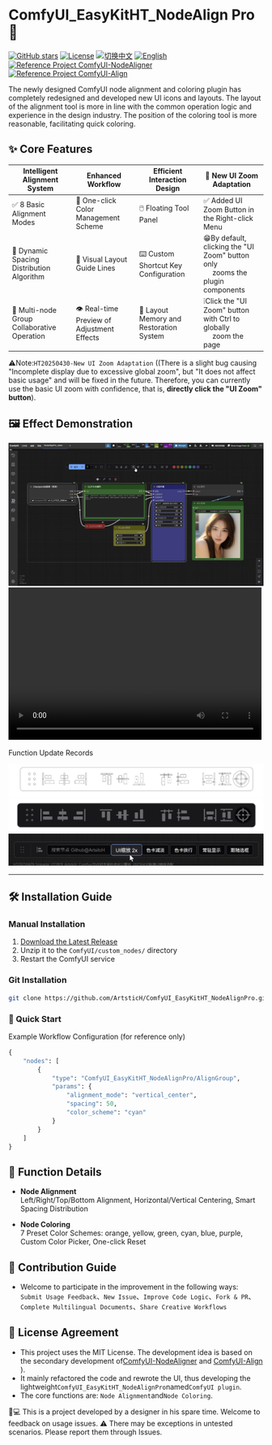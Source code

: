 # ComfyUI_EasyKitHT_NodeAlign Pro 🎨

[![GitHub stars](https://img.shields.io/github/stars/ArtsticH/ComfyUI_EasyKitHT_NodeAlignPro?style=for-the-badge)](https://github.com/ArtsticH/ComfyUI_EasyKitHT_NodeAlignPro/stargazers)
[![License](https://img.shields.io/badge/License-MIT-blue.svg?style=for-the-badge)](LICENSE)
[![切换中文](https://img.shields.io/badge/切换中文-README_ZH.md-blue?style=for-the-badge)](https://raw.githubusercontent.com/ArtsticH/ComfyUI_EasyKitHT_NodeAlignPro/README_ZH.md)
[![English](https://img.shields.io/badge/English-README.md-blue?style=for-the-badge)](https://raw.githubusercontent.com/ArtsticH/ComfyUI_EasyKitHT_NodeAlignPro/README.md)
[![Reference Project ComfyUI-NodeAligner](https://img.shields.io/badge/Reference%20Project-ComfyUI-NodeAligner-blue?style=for-the-badge)](https://github.com/Tenney95/ComfyUI-NodeAligner)
[![Reference Project ComfyUI-Align](https://img.shields.io/badge/Reference%20Project-ComfyUI-Align-blue?style=for-the-badge)](https://github.com/Moooonet/ComfyUI-Align)

The newly designed ComfyUI node alignment and coloring plugin has completely redesigned and developed new UI icons and layouts. The layout of the alignment tool is more in line with the common operation logic and experience in the design industry. The position of the coloring tool is more reasonable, facilitating quick coloring.


## ✨ Core Features

| Intelligent Alignment System            | Enhanced Workflow               | 	Efficient Interaction Design             | 🔆 New UI Zoom Adaptation              |
|---------------------------|---------------------------|---------------------------|---------------------------|
| ✅ 8 Basic Alignment Modes        | 🎨 One-click Color Management Scheme      | 🖱️  Floating Tool Panel      | ✅ Added UI Zoom Button in the Right-click Menu     |
| 📐 Dynamic Spacing Distribution Algorithm        | 📏 Visual Layout Guide Lines       | ⌨️ Custom Shortcut Key Configuration       | 😁By default, clicking the "UI Zoom" button only</br>　 zooms the plugin components     |
| 👥 Multi-node Group Collaborative Operation        | 👁️ Real-time Preview of Adjustment Effects        | 💾 Layout Memory and Restoration System     | ❕Click the "UI Zoom" button with Ctrl to globally</br>　 zoom the page    |  

⚠️Note:`HT20250430-New UI Zoom Adaptation`  ((There is a slight bug causing "Incomplete display due to excessive global zoom", but "It does not affect basic usage" and will be fixed in the future. Therefore, you can currently use the basic UI zoom with confidence, that is, **directly click the "UI Zoom" button**).  

## 🖼️ Effect Demonstration

![Operation_Demonstration](Example/NodeAlignPro_demo_Work.webp)  
<video src="//player.bilibili.com/player.html?isOutside=true&aid=114426065716534&bvid=BV1V7G9z9EcU&cid=29714745695&p=1" controls="controls" width="500" height="300"></video>  


Function Update Records 

![UI-Redrawing_Linedrawing](Example/res/优化UI重绘_元素_线稿.webp)
![UI-Redrawing_Rendering](Example/res/优化UI重绘_元素_渲染.webp)    
![UI-Element_zoomButton](Example/res/新增UI缩放适配.webp)  

---

## 🛠️ Installation Guide

### Manual Installation
1. [Download the Latest Release](https://github.com/ArtsticH/ComfyUI_EasyKitHT_NodeAlignPro/releases)
2. Unzip it to the `ComfyUI/custom_nodes/` directory
3. Restart the ComfyUI service

### Git Installation
```bash
git clone https://github.com/ArtsticH/ComfyUI_EasyKitHT_NodeAlignPro.git custom_nodes/ComfyUI_EasyKitHT_NodeAlignPro
```
### 🚀 Quick Start
Example Workflow Configuration (for reference only)
```python
{
    "nodes": [
        {
            "type": "ComfyUI_EasyKitHT_NodeAlignPro/AlignGroup",
            "params": {
                "alignment_mode": "vertical_center",
                "spacing": 50,
                "color_scheme": "cyan"
            }
        }
    ]
}
```

## 📌 Function Details
- **Node Alignment**  
Left/Right/Top/Bottom Alignment, Horizontal/Vertical Centering, Smart Spacing Distribution

- **Node Coloring**  
7 Preset Color Schemes: orange, yellow, green, cyan, blue, purple, Custom Color Picker, One-click Reset


## 🤝 Contribution Guide
- Welcome to participate in the improvement in the following ways:  
`Submit Usage Feedback`、`New Issue`、`Improve Code Logic`、`Fork & PR`、`Complete Multilingual Documents`、`Share Creative Workflows`

## 📜 License Agreement
- This project uses the MIT License. The development idea is based on the secondary development of[ComfyUI-NodeAligner](https://github.com/Tenney95/ComfyUI-NodeAligner) and [ComfyUI-Align](https://github.com/Moooonet/ComfyUI-Align) ).  
- It mainly refactored the code and rewrote the UI, thus developing the lightweight`ComfyUI_EasyKitHT_NodeAlignPro`named`ComfyUI plugin`.  
- The core functions are: `Node Alignment`and`Node Coloring`.

👨💻 This is a project developed by a designer in his spare time. Welcome to feedback on usage issues.
⚠️ There may be exceptions in untested scenarios. Please report them through Issues.